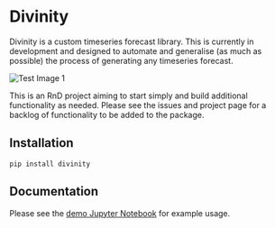 # Divinity
Divinity is a custom timeseries forecast library. This is currently
 in development and designed to automate and 
 generalise (as much as possible) the process of 
 generating any timeseries forecast. 
 
  
 ![Test Image 1](https://github.com/dstarkey23/divinity/blob/master/notebooks/test_divinity_forecast.png)
 
 This is an RnD project aiming to start simply and 
 build additional functionality as needed. Please see
 the issues and project page for a backlog of functionality
 to be added to the package.

## Installation

`pip install divinity`

## Documentation
 
 Please see the [demo Jupyter Notebook](https://github.com/dstarkey23/divinity/blob/master/notebooks/demo.ipynb) for example usage.

